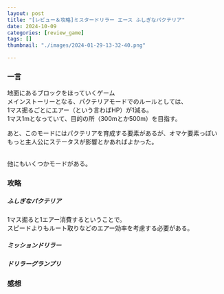 ```yaml
---
layout: post
title: "[レビュー＆攻略]ミスタードリラー エース ふしぎなパクテリア"
date: 2024-10-09
categories: [review_game]
tags: []
thumbnail: "./images/2024-01-29-13-32-40.png"

---
```


### 一言
地面にあるブロックをほっていくゲーム  
メインストーリーとなる、パクテリアモードでのルールとしては、  
1マス掘るごとにエアー（という言わばHP）が1減る。  
1マス1mとなっていて、目的の所（300mとか500m）を目指す。  
  
あと、このモードにはパクテリアを育成する要素があるが、オマケ要素っぽい  
もっと主人公にステータスが影響とかあればよかった。  
<br>

他にもいくつかモードがある。  
  



### 攻略
##### ふしぎなパクテリア
1マス掘ると1エアー消費するということで。  
スピードよりもルート取りなどのエアー効率を考慮する必要がある。  

##### ミッションドリラー


##### ドリラーグランプリ

### 感想



